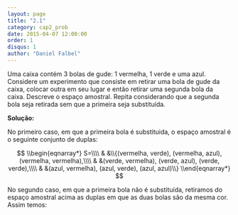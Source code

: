 ```yaml
---
layout: page
title: "2.1"
category: cap2_prob
date: 2015-04-07 12:00:00
order: 1
disqus: 1
author: "Daniel Falbel"
---
```


Uma caixa contém 3 bolas de gude: 1 vermelha, 1 verde e uma azul. Considere um experimento que consiste em retirar uma bola de gude da caixa, colocar outra em seu lugar e então retirar uma segunda bola da caixa. Descreve o espaço amostral. Repita considerando que a segunda bola seja retirada sem que a primeira seja substituída.

**Solução:**

No primeiro caso, em que a primeira bola é substituida, o espaço amostral é o seguinte conjunto de duplas:

$$
\\begin{eqnarray*}
S=\\\\
& &\\{(vermelha, verde), (vermelha, azul), (vermelha, vermelha),\\\\
& &(verde, vermelha), (verde, azul), (verde, verde),\\\\
& &(azul, vermelha), (azul, verde), (azul, azul)\\}
\\end{eqnarray*}
$$

No segundo caso, em que a primeira bola não é substituída, retiramos do espaço amostral acima as duplas em que as duas bolas são da mesma cor. Assim temos:



